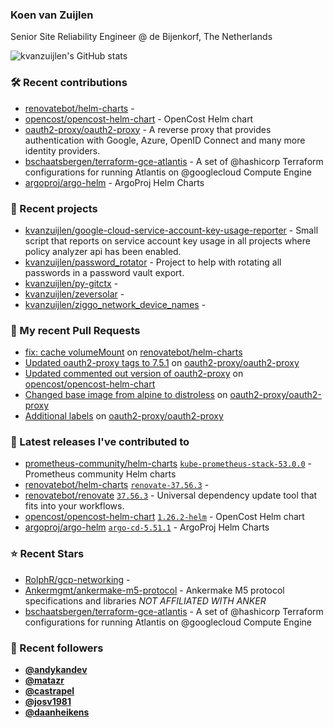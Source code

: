 ### Koen van Zuijlen

Senior Site Reliability Engineer @ de Bijenkorf, The Netherlands

![kvanzuijlen's GitHub stats](https://github-readme-stats.vercel.app/api?username=kvanzuijlen&show=reviews,discussions_started,discussions_answered,prs_merged,prs_merged_percentage&show_icons=true&theme=dark&cache_seconds=86400)

### 🛠️ Recent contributions

- [renovatebot/helm-charts](https://github.com/renovatebot/helm-charts) - 
- [opencost/opencost-helm-chart](https://github.com/opencost/opencost-helm-chart) - OpenCost Helm chart 
- [oauth2-proxy/oauth2-proxy](https://github.com/oauth2-proxy/oauth2-proxy) - A reverse proxy that provides authentication with Google, Azure, OpenID Connect and many more identity providers.
- [bschaatsbergen/terraform-gce-atlantis](https://github.com/bschaatsbergen/terraform-gce-atlantis) - A set of @hashicorp Terraform configurations for running Atlantis on @googlecloud Compute Engine
- [argoproj/argo-helm](https://github.com/argoproj/argo-helm) - ArgoProj Helm Charts

### 🌱 Recent projects

- [kvanzuijlen/google-cloud-service-account-key-usage-reporter](https://github.com/kvanzuijlen/google-cloud-service-account-key-usage-reporter) - Small script that reports on service account key usage in all projects where policy analyzer api has been enabled.
- [kvanzuijlen/password_rotator](https://github.com/kvanzuijlen/password_rotator) - Project to help with rotating all passwords in a password vault export.
- [kvanzuijlen/py-gitctx](https://github.com/kvanzuijlen/py-gitctx) - 
- [kvanzuijlen/zeversolar](https://github.com/kvanzuijlen/zeversolar) - 
- [kvanzuijlen/ziggo_network_device_names](https://github.com/kvanzuijlen/ziggo_network_device_names) - 

### 🚧 My recent Pull Requests

- [fix:  cache volumeMount](https://github.com/renovatebot/helm-charts/pull/673) on [renovatebot/helm-charts](https://github.com/renovatebot/helm-charts)
- [Updated oauth2-proxy tags to 7.5.1](https://github.com/oauth2-proxy/oauth2-proxy/pull/2303) on [oauth2-proxy/oauth2-proxy](https://github.com/oauth2-proxy/oauth2-proxy)
- [Updated commented out version of oauth2-proxy](https://github.com/opencost/opencost-helm-chart/pull/139) on [opencost/opencost-helm-chart](https://github.com/opencost/opencost-helm-chart)
- [Changed base image from alpine to distroless](https://github.com/oauth2-proxy/oauth2-proxy/pull/2295) on [oauth2-proxy/oauth2-proxy](https://github.com/oauth2-proxy/oauth2-proxy)
- [Additional labels](https://github.com/oauth2-proxy/oauth2-proxy/pull/2293) on [oauth2-proxy/oauth2-proxy](https://github.com/oauth2-proxy/oauth2-proxy)

### 🚀 Latest releases I've contributed to

- [prometheus-community/helm-charts](https://github.com/prometheus-community/helm-charts) [`kube-prometheus-stack-53.0.0`](https://github.com/prometheus-community/helm-charts/releases/tag/kube-prometheus-stack-53.0.0) - Prometheus community Helm charts
- [renovatebot/helm-charts](https://github.com/renovatebot/helm-charts) [`renovate-37.56.3`](https://github.com/renovatebot/helm-charts/releases/tag/renovate-37.56.3) - 
- [renovatebot/renovate](https://github.com/renovatebot/renovate) [`37.56.3`](https://github.com/renovatebot/renovate/releases/tag/37.56.3) - Universal dependency update tool that fits into your workflows.
- [opencost/opencost-helm-chart](https://github.com/opencost/opencost-helm-chart) [`1.26.2-helm`](https://github.com/opencost/opencost-helm-chart/releases/tag/1.26.2-helm) - OpenCost Helm chart 
- [argoproj/argo-helm](https://github.com/argoproj/argo-helm) [`argo-cd-5.51.1`](https://github.com/argoproj/argo-helm/releases/tag/argo-cd-5.51.1) - ArgoProj Helm Charts

### ⭐ Recent Stars

- [RolphR/gcp-networking](https://github.com/RolphR/gcp-networking) - 
- [Ankermgmt/ankermake-m5-protocol](https://github.com/Ankermgmt/ankermake-m5-protocol) - Ankermake M5 protocol specifications and libraries *NOT AFFILIATED WITH ANKER*
- [bschaatsbergen/terraform-gce-atlantis](https://github.com/bschaatsbergen/terraform-gce-atlantis) - A set of @hashicorp Terraform configurations for running Atlantis on @googlecloud Compute Engine

### 👀 Recent followers

- [**@andykandev**](https://github.com/andykandev)
- [**@matazr**](https://github.com/matazr)
- [**@castrapel**](https://github.com/castrapel)
- [**@josv1981**](https://github.com/josv1981)
- [**@daanheikens**](https://github.com/daanheikens)
